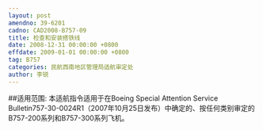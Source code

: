 ```yaml
---
layout: post
amendno: 39-6201
cadno: CAD2008-B757-09
title: 检查和安装搭铁线
date: 2008-12-31 00:00:00 +0800
effdate: 2009-01-01 00:00:00 +0800
tag: B757
categories: 民航西南地区管理局适航审定处
author: 李锐
---
```


##适用范围:
本适航指令适用于在Boeing Special Attention Service Bulletin757-30-0024R1（2007年10月25日发布）中确定的、按任何类别审定的B757-200系列和B757-300系列飞机。

